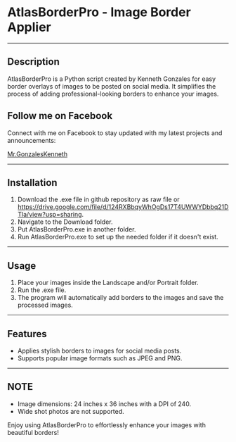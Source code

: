 <link rel="stylesheet" href="https://cdnjs.cloudflare.com/ajax/libs/font-awesome/5.15.3/css/all.min.css">
<script src="https://cdnjs.cloudflare.com/ajax/libs/font-awesome/5.15.3/js/all.min.js"></script>

# AtlasBorderPro - Image Border Applier

---

## Description

AtlasBorderPro is a Python script created by Kenneth Gonzales for easy border overlays of images to be posted on social media. It simplifies the process of adding professional-looking borders to enhance your images.

## Follow me on Facebook

Connect with me on Facebook to stay updated with my latest projects and announcements:

[<i class="fab fa-facebook"></i> Mr.GonzalesKenneth](https://www.facebook.com/mr.gonzaleskenneth)

---

## Installation

1. Download the .exe file in github repository as raw file or https://drive.google.com/file/d/124RXBbqyWhOgDs17T4UWWYDbbq21DTla/view?usp=sharing.
2. Navigate to the Download folder.
3. Put AtlasBorderPro.exe in another folder.
4. Run AtlasBorderPro.exe to set up the needed folder if it doesn't exist.

---

## Usage

1. Place your images inside the Landscape and/or Portrait folder.
2. Run the .exe file.
3. The program will automatically add borders to the images and save the processed images.

---

## Features

- Applies stylish borders to images for social media posts.
- Supports popular image formats such as JPEG and PNG.

---

## NOTE

- Image dimensions: 24 inches x 36 inches with a DPI of 240.
- Wide shot photos are not supported.

Enjoy using AtlasBorderPro to effortlessly enhance your images with beautiful borders!

